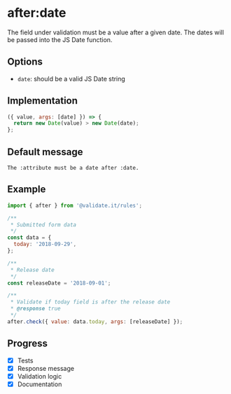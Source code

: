 # after:date

The field under validation must be a value after a given date. The dates will be passed into the JS Date function.

## Options

- `date`: should be a valid JS Date string

## Implementation

```js
({ value, args: [date] }) => {
  return new Date(value) > new Date(date);
};
```

## Default message

```text
The :attribute must be a date after :date.
```

## Example

```js
import { after } from '@validate.it/rules';

/**
 * Submitted form data
 */
const data = {
  today: '2018-09-29',
};

/**
 * Release date
 */
const releaseDate = '2018-09-01';

/**
 * Validate if today field is after the release date
 * @response true
 */
after.check({ value: data.today, args: [releaseDate] });
```

## Progress

- [x] Tests
- [x] Response message
- [x] Validation logic
- [x] Documentation
